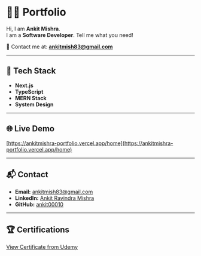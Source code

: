# 🧑‍💻 Portfolio

Hi, I am **Ankit Mishra**.  
I am a **Software Developer**. Tell me what you need!  

📩 Contact me at: **ankitmish83@gmail.com**

---

## 🚀 Tech Stack
- **Next.js**
- **TypeScript**
- **MERN Stack**
- **System Design**

---

## 🌐 Live Demo
[https://ankitmishra-portfolio.vercel.app/home](https://ankitmishra-portfolio.vercel.app/home)

---

## 📬 Contact
- **Email:** [ankitmish83@gmail.com](mailto:ankitmish83@gmail.com)
- **LinkedIn:** [Ankit Ravindra Mishra](https://www.linkedin.com/in/ankit-ravindra-mishra-19050121a)
- **GitHub:** [ankit00010](https://github.com/ankit00010)

---

## 🏆 Certifications
[View Certificate from Udemy](https://www.udemy.com/certificate/UC-2e3a7346-3483-4849-9e66-4fd49c10bb64/)


